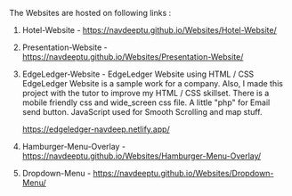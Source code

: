 The Websites are hosted on following links :
1. Hotel-Website - https://navdeeptu.github.io/Websites/Hotel-Website/
2. Presentation-Website - https://navdeeptu.github.io/Websites/Presentation-Website/
3. EdgeLedger-Website - 
    EdgeLedger Website using HTML / CSS
    EdgeLedger Website is a sample work for a company. Also, I made this project with the tutor to improve my HTML / CSS skillset. There is a mobile friendly css and wide_screen css file. A little "php" for Email send button. JavaScript used for Smooth Scrolling and map stuff.

   https://edgeledger-navdeep.netlify.app/

1. Hamburger-Menu-Overlay - https://navdeeptu.github.io/Websites/Hamburger-Menu-Overlay/
2. Dropdown-Menu - https://navdeeptu.github.io/Websites/Dropdown-Menu/